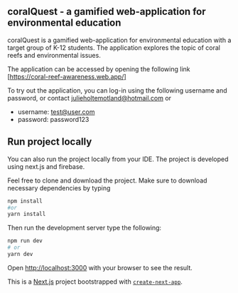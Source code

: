 ## coralQuest - a gamified web-application for environmental education
coralQuest is a gamified web-application for environmental education with a target group of K-12 students. The application explores the topic of coral reefs and environmental issues.

The application can be accessed by opening the following link [https://coral-reef-awareness.web.app/] 

To try out the application, you can log-in using the following username and password, or contact julieholtemotland@hotmail.com or <karen mail>
- username: test@user.com
- password: password123


## Run project locally
You can also run the project locally from your IDE. The project is developed using next.js and firebase. 

Feel free to clone and download the project. Make sure to download necessary dependencies by typing 

```bash
npm install 
#or
yarn install 
```

Then run the development server type the following:

```bash
npm run dev
# or
yarn dev
```

Open [http://localhost:3000](http://localhost:3000) with your browser to see the result.





This is a [Next.js](https://nextjs.org/) project bootstrapped with [`create-next-app`](https://github.com/vercel/next.js/tree/canary/packages/create-next-app).
